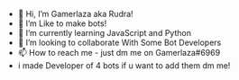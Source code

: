 - 👋 Hi, I’m Gamerlaza aka Rudra!
- 👀 I’m Like to make bots!
- 🌱 I’m currently learning JavaScript and Python
- 💞️ I’m looking to collaborate With Some Bot Developers
- 📫 How to reach me - just dm me on Gamerlaza#6969
- i made Developer of 4 bots if u want to add them dm me! 
